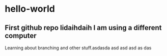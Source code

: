 # hello-world
First github repo
lidaihdaih
I am using a different computer 
---------------------------------------------
Learning about branching and other stuff.asdasda
asd
asd
asd
as
das

